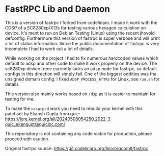 # FastRPC Lib and Daemon

This is a version of fastrpc I forked from codelinaro. I made it work with the CDSP of a SC8280xp/X13s for testing various hexagon calculation on device. It's ment to run on Debian Testing (Linux) using the recent jhovold defconfig. Furthermore this version of fastrpc is super verbose and will print a lot of status information. Since the public documentation of fastrpc is very incomplete I had to work out a lot of details.

While working on the project I had to fix numerous hardcoded values which default to adsp and other code to make it work properly on the device. The sc8280xp device treee currently lacks an adsp node for fastrpc, so default configs in this direction will simply fail. One of the biggest oddities was the unsigned domain config. I fixed `ADSP_PROCESS_ATTRS` for Linux, see `run.sh` for details.

This version also mainly works based on `/dsp` as it is easier to maintain for testing for me.

To make the `cdsprpcd` work you need to rebuild your kernel with this patchset by Ekansh Gupta from quic:
https://lore.kernel.org/all/20240508054250.2922-3-quic_ekangupt@quicinc.com/

This reponsitory is not containing any code viable for production, please proceed with caution.

Original fastrpc source: https://git.codelinaro.org/linaro/qcomlt/fastrpc
